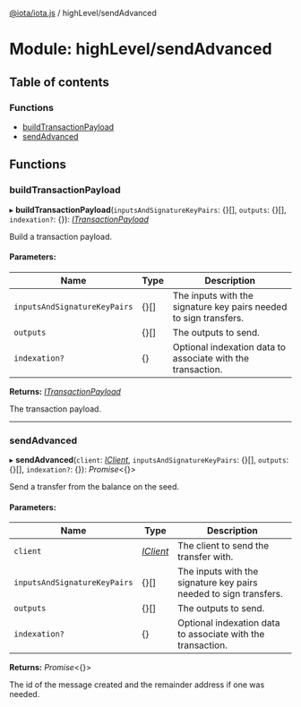[@iota/iota.js](../README.md) / highLevel/sendAdvanced

# Module: highLevel/sendAdvanced

## Table of contents

### Functions

- [buildTransactionPayload](highlevel_sendadvanced.md#buildtransactionpayload)
- [sendAdvanced](highlevel_sendadvanced.md#sendadvanced)

## Functions

### buildTransactionPayload

▸ **buildTransactionPayload**(`inputsAndSignatureKeyPairs`: {}[], `outputs`: {}[], `indexation?`: {}): [*ITransactionPayload*](../interfaces/models_itransactionpayload.itransactionpayload.md)

Build a transaction payload.

#### Parameters:

Name | Type | Description |
------ | ------ | ------ |
`inputsAndSignatureKeyPairs` | {}[] | The inputs with the signature key pairs needed to sign transfers.   |
`outputs` | {}[] | The outputs to send.   |
`indexation?` | {} | Optional indexation data to associate with the transaction.   |

**Returns:** [*ITransactionPayload*](../interfaces/models_itransactionpayload.itransactionpayload.md)

The transaction payload.

___

### sendAdvanced

▸ **sendAdvanced**(`client`: [*IClient*](../interfaces/models_iclient.iclient.md), `inputsAndSignatureKeyPairs`: {}[], `outputs`: {}[], `indexation?`: {}): *Promise*<{}\>

Send a transfer from the balance on the seed.

#### Parameters:

Name | Type | Description |
------ | ------ | ------ |
`client` | [*IClient*](../interfaces/models_iclient.iclient.md) | The client to send the transfer with.   |
`inputsAndSignatureKeyPairs` | {}[] | The inputs with the signature key pairs needed to sign transfers.   |
`outputs` | {}[] | The outputs to send.   |
`indexation?` | {} | Optional indexation data to associate with the transaction.   |

**Returns:** *Promise*<{}\>

The id of the message created and the remainder address if one was needed.
